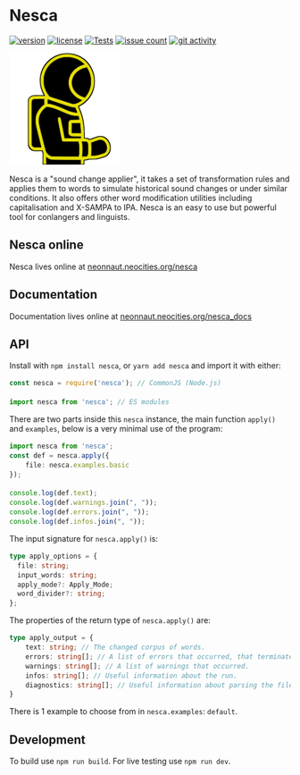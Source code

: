 # Nesca

[![version][1]][2] [![license][3]][4] [![Tests]][badge-link]
[![issue count][5]][6] [![git activity][7]][8]

![Nesca logo](./img/nesca.svg?raw=true "Nesca")

Nesca is a "sound change applier", it takes a set of transformation rules and applies them to words to simulate historical sound changes or under similar conditions. It also offers other word modification utilities including capitalisation and X-SAMPA to IPA. Nesca is an easy to use but powerful tool for conlangers and linguists.

## Nesca online

Nesca lives online at [neonnaut.neocities.org/nesca][12]

## Documentation

Documentation lives online at [neonnaut.neocities.org/nesca_docs][13]

## API

Install with `npm install nesca`, or `yarn add nesca` and import it with either:

```ts
const nesca = require('nesca'); // CommonJS (Node.js)

import nesca from 'nesca'; // ES modules
```

There are two parts inside this `nesca` instance, the main function `apply()` and `examples`, below is a very minimal use of the program:
```ts
import nesca from 'nesca';
const def = nesca.apply({
    file: nesca.examples.basic
});

console.log(def.text);
console.log(def.warnings.join(", "));
console.log(def.errors.join(", "));
console.log(def.infos.join(", "));
```

The input signature for `nesca.apply()` is:
```ts
type apply_options = {
  file: string;
  input_words: string;
  apply_mode?: Apply_Mode;
  word_divider?: string;
};
```

The properties of the return type of `nesca.apply()` are:
```ts
type apply_output = {
    text: string; // The changed corpus of words.
    errors: string[]; // A list of errors that occurred, that terminated the run.
    warnings: string[]; // A list of warnings that occurred.
    infos: string[]; // Useful information about the run.
    diagnostics: string[]; // Useful information about parsing the file on debug mode.
}
```

There is 1 example to choose from in `nesca.examples`: `default`.

## Development

To build use `npm run build`. For live testing use `npm run dev`.

[1]: https://img.shields.io/npm/v/nesca
[2]: https://www.npmjs.com/package/nesca "npm package"
[3]: https://img.shields.io/npm/l/nesca
[4]: https://github.com/Neonnaut/nesca/blob/master/LICENSE "license text"
[5]: https://img.shields.io/github/issues-raw/Neonnaut/nesca
[6]: https://github.com/Neonnaut/nesca/issues "issues page"
[7]: https://img.shields.io/github/commit-activity/m/Neonnaut/nesca
[8]: https://github.com/Neonnaut/nesca/commits "commit log"

[badge-link]: https://github.com/Neonnaut/nesca/actions/workflows/ci.yml
[Tests]: https://github.com/Neonnaut/nesca/actions/workflows/ci.yml/badge.svg

[12]: https://neonnaut.neocities.org/nesca "deployment"
[13]: https://neonnaut.neocities.org/nesca_docs "docs"